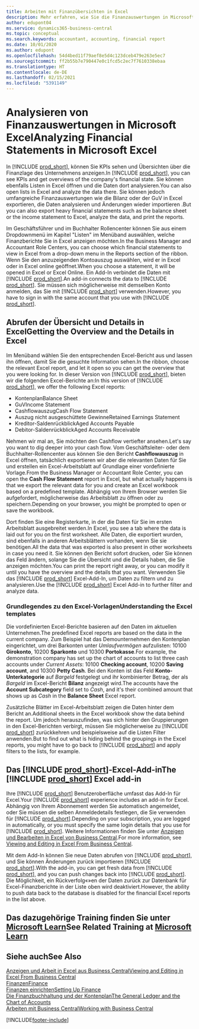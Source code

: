```yaml
---
title: Arbeiten mit Finanzübersichten in Excel
description: Mehr erfahren, wie Sie die Finanzauswertungen in Microsoft Excel von Business Central für eine bessere Analyse öffnen können.
author: edupont04
ms.service: dynamics365-business-central
ms.topic: conceptual
ms.search.keywords: accountant, accounting, financial report
ms.date: 10/01/2020
ms.author: edupont
ms.openlocfilehash: 54d4bed11f79aef8e5d4c123dceb479e263e5ec7
ms.sourcegitcommit: ff2b55b7e790447e0c1fcd5c2ec7f7610338ebaa
ms.translationtype: HT
ms.contentlocale: de-DE
ms.lasthandoff: 02/15/2021
ms.locfileid: "5391149"
---
```

# <a name="analyzing-financial-statements-in-microsoft-excel"></a><span data-ttu-id="56eb9-103">Analysieren von Finanzauswertungen in Microsoft Excel</span><span class="sxs-lookup"><span data-stu-id="56eb9-103">Analyzing Financial Statements in Microsoft Excel</span></span>

<span data-ttu-id="56eb9-104">In [!INCLUDE [prod_short](includes/prod_short.md)], können Sie KPIs sehen und Übersichten über die Finanzlage des Unternehmens anzeigen.</span><span class="sxs-lookup"><span data-stu-id="56eb9-104">In [!INCLUDE [prod_short](includes/prod_short.md)], you can see KPIs and get overviews of the company's financial state.</span></span> <span data-ttu-id="56eb9-105">Sie können ebenfalls Listen in Excel öffnen und die Daten dort analysieren.</span><span class="sxs-lookup"><span data-stu-id="56eb9-105">You can also open lists in Excel and analyze the data there.</span></span> <span data-ttu-id="56eb9-106">Sie können jedoch umfangreiche Finanzauswertungen wie die Bilanz oder der GuV in Excel exportieren, die Daten analysieren und Änderungen wieder importieren .</span><span class="sxs-lookup"><span data-stu-id="56eb9-106">But you can also export heavy financial statements such as the balance sheet or the income statement to Excel, analyze the data, and print the reports.</span></span>  

<span data-ttu-id="56eb9-107">Im Geschäftsführer und im Buchhalter Rollencenter können Sie aus einem Dropdownmenü im Kapitel "Listen" im Menüband auswählen, welche Finanzberichte Sie in Excel anzeigen möchten.</span><span class="sxs-lookup"><span data-stu-id="56eb9-107">In the Business Manager and Accountant Role Centers, you can choose which financial statements to view in Excel from a drop-down menu in the Reports section of the ribbon.</span></span> <span data-ttu-id="56eb9-108">Wenn Sie den anzuzeigenden Kontoauszug auswählen, wird er in Excel oder in Excel online geöffnet.</span><span class="sxs-lookup"><span data-stu-id="56eb9-108">When you choose a statement, it will be opened in Excel or Excel Online.</span></span> <span data-ttu-id="56eb9-109">Ein Add-In verbindet die Daten mit [!INCLUDE [prod_short](includes/prod_short.md)].</span><span class="sxs-lookup"><span data-stu-id="56eb9-109">An add-in connects the data to [!INCLUDE [prod_short](includes/prod_short.md)].</span></span> <span data-ttu-id="56eb9-110">Sie müssen sich möglicherweise mit demselben Konto anmelden, das Sie mit [!INCLUDE [prod_short](includes/prod_short.md)] verwenden.</span><span class="sxs-lookup"><span data-stu-id="56eb9-110">However, you have to sign in with the same account that you use with [!INCLUDE [prod_short](includes/prod_short.md)].</span></span>  

## <a name="getting-the-overview-and-the-details-in-excel"></a><span data-ttu-id="56eb9-111">Abrufen der Übersicht und Details in Excel</span><span class="sxs-lookup"><span data-stu-id="56eb9-111">Getting the Overview and the Details in Excel</span></span>

<span data-ttu-id="56eb9-112">Im Menüband wählen Sie den entsprechenden Excel-Bericht aus und lassen ihn öffnen, damit Sie die gesuchte Information sehen.</span><span class="sxs-lookup"><span data-stu-id="56eb9-112">In the ribbon, choose the relevant Excel report, and let it open so you can get the overview that you were looking for.</span></span> <span data-ttu-id="56eb9-113">In dieser Version von [!INCLUDE [prod_short](includes/prod_short.md)], bieten wir die folgenden Excel-Berichte an:</span><span class="sxs-lookup"><span data-stu-id="56eb9-113">In this version of [!INCLUDE [prod_short](includes/prod_short.md)], we offer the following Excel reports:</span></span>

- <span data-ttu-id="56eb9-114">Kontenplan</span><span class="sxs-lookup"><span data-stu-id="56eb9-114">Balance Sheet</span></span>  
- <span data-ttu-id="56eb9-115">GuV</span><span class="sxs-lookup"><span data-stu-id="56eb9-115">Income Statement</span></span>  
- <span data-ttu-id="56eb9-116">Cashflowauszug</span><span class="sxs-lookup"><span data-stu-id="56eb9-116">Cash Flow Statement</span></span>  
- <span data-ttu-id="56eb9-117">Auszug nicht ausgeschüttete Gewinne</span><span class="sxs-lookup"><span data-stu-id="56eb9-117">Retained Earnings Statement</span></span>  
- <span data-ttu-id="56eb9-118">Kreditor-Saldenrückblick</span><span class="sxs-lookup"><span data-stu-id="56eb9-118">Aged Accounts Payable</span></span>  
- <span data-ttu-id="56eb9-119">Debitor-Saldenrückblick</span><span class="sxs-lookup"><span data-stu-id="56eb9-119">Aged Accounts Receivable</span></span>  

<span data-ttu-id="56eb9-120">Nehmen wir mal an, Sie möchten den Cashflow vertiefter ansehen.</span><span class="sxs-lookup"><span data-stu-id="56eb9-120">Let's say you want to dig deeper into your cash flow.</span></span> <span data-ttu-id="56eb9-121">Vom Geschäftsleiter- oder dem Buchhalter-Rollencenter aus können Sie den Bericht **Cashflowauszug** in Excel öffnen, tatsächlich exportieren wir aber die relevanten Daten für Sie und erstellen ein Excel-Arbeitsblatt auf Grundlage einer vordefinierte Vorlage.</span><span class="sxs-lookup"><span data-stu-id="56eb9-121">From the Business Manager or Accountant Role Center, you can open the **Cash Flow Statement** report in Excel, but what actually happens is that we export the relevant data for you and create an Excel workbook based on a predefined template.</span></span> <span data-ttu-id="56eb9-122">Abhängig von Ihrem Browser werden Sie aufgefordert, möglicherweise das Arbeitsblatt zu öffnen oder zu speichern.</span><span class="sxs-lookup"><span data-stu-id="56eb9-122">Depending on your browser, you might be prompted to open or save the workbook.</span></span>  

<span data-ttu-id="56eb9-123">Dort finden Sie eine Registerkarte, in der die Daten für Sie im ersten Arbeitsblatt ausgebreitet werden.</span><span class="sxs-lookup"><span data-stu-id="56eb9-123">In Excel, you see a tab where the data is laid out for you on the first worksheet.</span></span> <span data-ttu-id="56eb9-124">Alle Daten, die exportiert wurden, sind ebenfalls in anderen Arbeitsblättern vorhanden, wenn Sie sie benötigen.</span><span class="sxs-lookup"><span data-stu-id="56eb9-124">All the data that was exported is also present in other worksheets in case you need it.</span></span> <span data-ttu-id="56eb9-125">Sie können den Bericht sofort drucken, oder Sie können das Feld ändern, solange Sie die Übersicht und die Details haben, die Sie anzeigen möchten.</span><span class="sxs-lookup"><span data-stu-id="56eb9-125">You can print the report right away, or you can modify it until you have the overview and the details that you want.</span></span> <span data-ttu-id="56eb9-126">Verwenden Sie das [!INCLUDE [prod_short](includes/prod_short.md)] Excel-Add-In, um Daten zu filtern und zu analysieren.</span><span class="sxs-lookup"><span data-stu-id="56eb9-126">Use the [!INCLUDE [prod_short](includes/prod_short.md)] Excel Add-in to further filter and analyze data.</span></span>  

### <a name="understanding-the-excel-templates"></a><span data-ttu-id="56eb9-127">Grundlegendes zu den Excel-Vorlagen</span><span class="sxs-lookup"><span data-stu-id="56eb9-127">Understanding the Excel templates</span></span>

<span data-ttu-id="56eb9-128">Die vordefinierten Excel-Berichte basieren auf den Daten im aktuellen Unternehmen.</span><span class="sxs-lookup"><span data-stu-id="56eb9-128">The predefined Excel reports are based on the data in the current company.</span></span> <span data-ttu-id="56eb9-129">Zum Beispiel hat das Demounternehmen den Kontenplan eingerichtet, um drei Barkonten unter *Umlaufvermögen* aufzulisten: 10100 **Girokonto**, 10200 **Sparkonto** und 10300 **Portokasse**.</span><span class="sxs-lookup"><span data-stu-id="56eb9-129">For example, the demonstration company has set up the chart of accounts to list three cash accounts under *Current Assets*: 10100 **Checking account**, 10200 **Saving account**, and 10300 **Petty Cash**.</span></span> <span data-ttu-id="56eb9-130">Bei den Konten ist das Feld **Konto-Unterkategorie** auf *Bargeld* festgelegt und ihr kombinierter Betrag, der als *Bargeld* im Excel-Bericht **Bilanz** angezeigt wird.</span><span class="sxs-lookup"><span data-stu-id="56eb9-130">The accounts have the **Account Subcategory** field set to *Cash*, and it's their combined amount that shows up as *Cash* in the **Balance Sheet** Excel report.</span></span>  

<span data-ttu-id="56eb9-131">Zusätzliche Blätter im Excel-Arbeitsblatt zeigen die Daten hinter dem Bericht an.</span><span class="sxs-lookup"><span data-stu-id="56eb9-131">Additional sheets in the Excel workbook show the data behind the report.</span></span> <span data-ttu-id="56eb9-132">Um jedoch herauszufinden, was sich hinter den Gruppierungen in den Excel-Berichten verbirgt, müssen Sie möglicherweise zu [!INCLUDE [prod_short](includes/prod_short.md)] zurückkehren und beispielsweise auf die Listen Filter anwenden.</span><span class="sxs-lookup"><span data-stu-id="56eb9-132">But to find out what is hiding behind the groupings in the Excel reports, you might have to go back to [!INCLUDE [prod_short](includes/prod_short.md)] and apply filters to the lists, for example.</span></span>  

## <a name="the-prod_short-excel-add-in"></a><span data-ttu-id="56eb9-133">Das [!INCLUDE [prod_short](includes/prod_short.md)]-Excel-Add-in</span><span class="sxs-lookup"><span data-stu-id="56eb9-133">The [!INCLUDE [prod_short](includes/prod_short.md)] Excel add-in</span></span>

<span data-ttu-id="56eb9-134">Ihre [!INCLUDE [prod_short](includes/prod_short.md)] Benutzeroberfläche umfasst das Add-In für Excel.</span><span class="sxs-lookup"><span data-stu-id="56eb9-134">Your [!INCLUDE [prod_short](includes/prod_short.md)] experience includes an add-in for Excel.</span></span> <span data-ttu-id="56eb9-135">Abhängig von Ihrem Abonnement werden Sie automatisch angemeldet, oder Sie müssen die selben Anmeldedetails festlegen, die Sie verwenden für [!INCLUDE [prod_short](includes/prod_short.md)].</span><span class="sxs-lookup"><span data-stu-id="56eb9-135">Depending on your subscription, you are logged in automatically, or you must specify the same login details that you use for [!INCLUDE [prod_short](includes/prod_short.md)].</span></span> <span data-ttu-id="56eb9-136">Weitere Informationen finden Sie unter [Anzeigen und Bearbeiten in Excel von Business Central](across-work-with-excel.md).</span><span class="sxs-lookup"><span data-stu-id="56eb9-136">For more information, see [Viewing and Editing in Excel From Business Central](across-work-with-excel.md).</span></span>  

<span data-ttu-id="56eb9-137">Mit dem Add-In können Sie neue Daten abrufen von [!INCLUDE [prod_short](includes/prod_short.md)], und Sie können Änderungen zurück importieren [!INCLUDE [prod_short](includes/prod_short.md)].</span><span class="sxs-lookup"><span data-stu-id="56eb9-137">With the add-in, you can get fresh data from [!INCLUDE [prod_short](includes/prod_short.md)], and you can push changes back into [!INCLUDE [prod_short](includes/prod_short.md)].</span></span> <span data-ttu-id="56eb9-138">Die Möglichkeit, ein Rückverfolg«»en der Daten zurück zur Datenbank für Excel-Finanzberichte in der Liste oben wird deaktiviert.</span><span class="sxs-lookup"><span data-stu-id="56eb9-138">However, the ability to push data back to the database is disabled for the financial Excel reports in the list above.</span></span>  

## <a name="see-related-training-at-microsoft-learn"></a><span data-ttu-id="56eb9-139">Das dazugehörige Training finden Sie unter [Microsoft Learn](/learn/modules/configure-powerbi-excel-dynamics-365-business-central/index)</span><span class="sxs-lookup"><span data-stu-id="56eb9-139">See Related Training at [Microsoft Learn](/learn/modules/configure-powerbi-excel-dynamics-365-business-central/index)</span></span>

## <a name="see-also"></a><span data-ttu-id="56eb9-140">Siehe auch</span><span class="sxs-lookup"><span data-stu-id="56eb9-140">See Also</span></span>

[<span data-ttu-id="56eb9-141">Anzeigen und Arbeit in Excel aus Business Central</span><span class="sxs-lookup"><span data-stu-id="56eb9-141">Viewing and Editing in Excel From Business Central</span></span>](across-work-with-excel.md)  
[<span data-ttu-id="56eb9-142">Finanzen</span><span class="sxs-lookup"><span data-stu-id="56eb9-142">Finance</span></span>](finance.md)  
[<span data-ttu-id="56eb9-143">Finanzen einrichten</span><span class="sxs-lookup"><span data-stu-id="56eb9-143">Setting Up Finance</span></span>](finance-setup-finance.md)  
[<span data-ttu-id="56eb9-144">Die Finanzbuchhaltung und der Kontenplan</span><span class="sxs-lookup"><span data-stu-id="56eb9-144">The General Ledger and the Chart of Accounts</span></span>](finance-general-ledger.md)  
[<span data-ttu-id="56eb9-145">Arbeiten mit  Business Central</span><span class="sxs-lookup"><span data-stu-id="56eb9-145">Working with Business Central</span></span>](ui-work-product.md)  


[!INCLUDE[footer-include](includes/footer-banner.md)]
